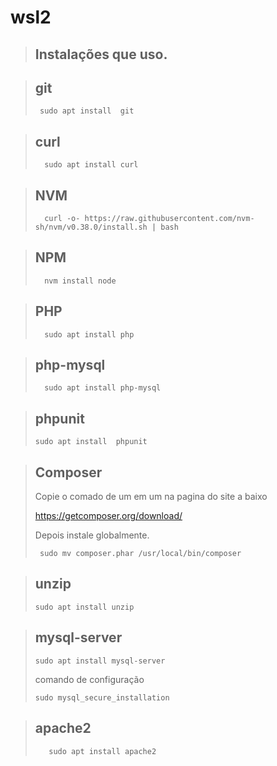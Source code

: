 # wsl2

> ## Instalações que uso.

>  ## git
>   ````console
>    sudo apt install  git
>   ````

> ## curl
>```
>   sudo apt install curl
>```

> ## NVM
> ````
>   curl -o- https://raw.githubusercontent.com/nvm-sh/nvm/v0.38.0/install.sh | bash
> ````

> ## NPM
> ````
>   nvm install node
> ````

> ## PHP
> ````
>   sudo apt install php
> ````

> ## php-mysql
> ````
>   sudo apt install php-mysql
> ````

> ##  phpunit
>````
>sudo apt install  phpunit
>````

> ## Composer
>  Copie o comado de um em um na pagina do site a baixo
> 
>  https://getcomposer.org/download/
>
> Depois instale globalmente.
> ````
>  sudo mv composer.phar /usr/local/bin/composer
> ````

> ## unzip
> ````
> sudo apt install unzip
> ````

> ## mysql-server
> ````
> sudo apt install mysql-server
> ````
> comando de configuração
>```
> sudo mysql_secure_installation
>```

> ## apache2
> ```
>    sudo apt install apache2
> ```







